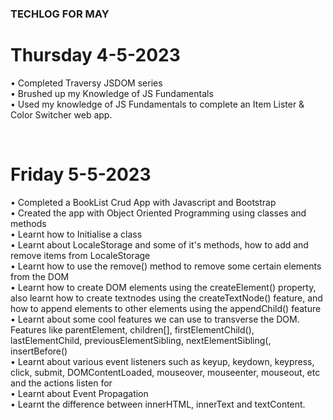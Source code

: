 ### TECHLOG FOR MAY



# Thursday 4-5-2023

•	Completed Traversy JSDOM series <br>
•	Brushed up my Knowledge of JS Fundamentals <br>
•	Used my knowledge of JS Fundamentals to complete an Item Lister & Color Switcher web app. 

<br>

# Friday 5-5-2023

•	Completed a BookList Crud App with Javascript and Bootstrap </br>
•	Created the app with Object Oriented Programming using classes and methods </br>
•	Learnt how to Initialise a class <br>
•	Learnt about LocaleStorage and some of it's methods, how to add and remove items from LocaleStorage <br>
•	Learnt how to use the remove() method to remove some certain elements from the DOM <br>
•	Learnt how to create DOM elements using the createElement() property, also learnt how to create textnodes using the createTextNode() feature, and how to append elements to other elements using the appendChild() feature <br>
•	Learnt about some cool features we can use to transverse the DOM. Features like parentElement, children[], firstElementChild(), lastElementChild, previousElementSibling, nextElementSibling(, insertBefore() </br>
•	Learnt about various event listeners such as keyup, keydown, keypress, click, submit, DOMContentLoaded, mouseover, mouseenter, mouseout, etc and the actions listen for </br>
•	Learnt about Event Propagation <br>
•	Learnt the difference between innerHTML, innerText and textContent. <br>



